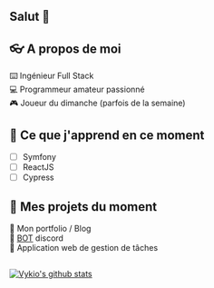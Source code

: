 ## Salut 👋

## :eyeglasses: A propos de moi

:keyboard: Ingénieur Full Stack  
:computer: Programmeur amateur passionné  
:video_game: Joueur du dimanche (parfois de la semaine)

## :book: Ce que j'apprend en ce moment

- [ ] Symfony
- [ ] ReactJS
- [ ] Cypress   
<!--- [ ] C# pour Unity-->
<!--- [ ] Next.js framework-->


## :crystal_ball: Mes projets du moment

:small_blue_diamond: Mon portfolio / Blog  
:small_blue_diamond: [BOT](https://top.gg/bot/832535979868684318/invite/) discord  
:small_blue_diamond: Application web de gestion de tâches

##

[![Vykio's github stats](https://github-readme-stats.vercel.app/api?username=vykio)](https://github.com/vykio)

<!--
**vykio/vykio** is a ✨ _special_ ✨ repository because its `README.md` (this file) appears on your GitHub profile.

Here are some ideas to get you started:

- 🔭 I’m currently working on ...
- 🌱 I’m currently learning ...
- 👯 I’m looking to collaborate on ...
- 🤔 I’m looking for help with ...
- 💬 Ask me about ...
- 📫 How to reach me: ...
- 😄 Pronouns: ...
- ⚡ Fun fact: ...
-->

